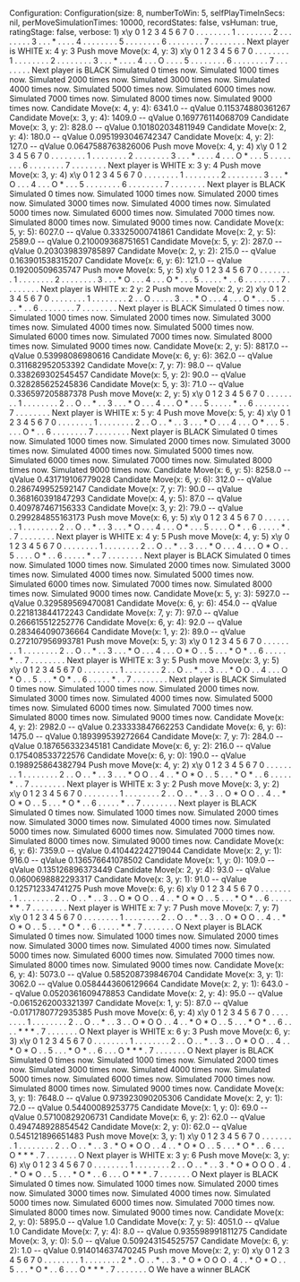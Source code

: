 Configuration:
Configuration(size: 8, numberToWin: 5, selfPlayTimeInSecs: nil, perMoveSimulationTimes: 10000, recordStates: false, vsHuman: true, ratingStage: false, verbose: 1)
 x\y 0 1 2 3 4 5 6 7
 0   . . . . . . . .
 1   . . . . . . . .
 2   . . . . . . . .
 3   . . . * . . . .
 4   . . . . . . . .
 5   . . . . . . . .
 6   . . . . . . . .
 7   . . . . . . . .
Next player is WHITE
x: 4
y: 3
Push move Move(x: 4, y: 3)
 x\y 0 1 2 3 4 5 6 7
 0   . . . . . . . .
 1   . . . . . . . .
 2   . . . . . . . .
 3   . . . * . . . .
 4   . . . O . . . .
 5   . . . . . . . .
 6   . . . . . . . .
 7   . . . . . . . .
Next player is BLACK
Simulated 0 times now.
Simulated 1000 times now.
Simulated 2000 times now.
Simulated 3000 times now.
Simulated 4000 times now.
Simulated 5000 times now.
Simulated 6000 times now.
Simulated 7000 times now.
Simulated 8000 times now.
Simulated 9000 times now.
 Candidate Move(x: 4, y: 4): 6341.0 -- qValue 0.115374880361267
 Candidate Move(x: 3, y: 4): 1409.0 -- qValue 0.169776114068709
 Candidate Move(x: 3, y: 2): 828.0 -- qValue 0.101802034811949
 Candidate Move(x: 2, y: 4): 180.0 -- qValue 0.0951993046742347
 Candidate Move(x: 4, y: 2): 127.0 -- qValue 0.0647588763826006
Push move Move(x: 4, y: 4)
 x\y 0 1 2 3 4 5 6 7
 0   . . . . . . . .
 1   . . . . . . . .
 2   . . . . . . . .
 3   . . . * . . . .
 4   . . . O * . . .
 5   . . . . . . . .
 6   . . . . . . . .
 7   . . . . . . . .
Next player is WHITE
x: 3
y: 4
Push move Move(x: 3, y: 4)
 x\y 0 1 2 3 4 5 6 7
 0   . . . . . . . .
 1   . . . . . . . .
 2   . . . . . . . .
 3   . . . * O . . .
 4   . . . O * . . .
 5   . . . . . . . .
 6   . . . . . . . .
 7   . . . . . . . .
Next player is BLACK
Simulated 0 times now.
Simulated 1000 times now.
Simulated 2000 times now.
Simulated 3000 times now.
Simulated 4000 times now.
Simulated 5000 times now.
Simulated 6000 times now.
Simulated 7000 times now.
Simulated 8000 times now.
Simulated 9000 times now.
 Candidate Move(x: 5, y: 5): 6027.0 -- qValue 0.33325000741861
 Candidate Move(x: 2, y: 5): 2589.0 -- qValue 0.210009368751651
 Candidate Move(x: 5, y: 2): 287.0 -- qValue 0.203039839785897
 Candidate Move(x: 2, y: 2): 215.0 -- qValue 0.163901538315207
 Candidate Move(x: 6, y: 6): 121.0 -- qValue 0.19200509635747
Push move Move(x: 5, y: 5)
 x\y 0 1 2 3 4 5 6 7
 0   . . . . . . . .
 1   . . . . . . . .
 2   . . . . . . . .
 3   . . . * O . . .
 4   . . . O * . . .
 5   . . . . . * . .
 6   . . . . . . . .
 7   . . . . . . . .
Next player is WHITE
x: 2
y: 2
Push move Move(x: 2, y: 2)
 x\y 0 1 2 3 4 5 6 7
 0   . . . . . . . .
 1   . . . . . . . .
 2   . . O . . . . .
 3   . . . * O . . .
 4   . . . O * . . .
 5   . . . . . * . .
 6   . . . . . . . .
 7   . . . . . . . .
Next player is BLACK
Simulated 0 times now.
Simulated 1000 times now.
Simulated 2000 times now.
Simulated 3000 times now.
Simulated 4000 times now.
Simulated 5000 times now.
Simulated 6000 times now.
Simulated 7000 times now.
Simulated 8000 times now.
Simulated 9000 times now.
 Candidate Move(x: 2, y: 5): 8817.0 -- qValue 0.53998086980616
 Candidate Move(x: 6, y: 6): 362.0 -- qValue 0.311682952053392
 Candidate Move(x: 7, y: 7): 98.0 -- qValue 0.338269302545457
 Candidate Move(x: 5, y: 2): 90.0 -- qValue 0.328285625245836
 Candidate Move(x: 5, y: 3): 71.0 -- qValue 0.336597205887378
Push move Move(x: 2, y: 5)
 x\y 0 1 2 3 4 5 6 7
 0   . . . . . . . .
 1   . . . . . . . .
 2   . . O . . * . .
 3   . . . * O . . .
 4   . . . O * . . .
 5   . . . . . * . .
 6   . . . . . . . .
 7   . . . . . . . .
Next player is WHITE
x: 5
y: 4
Push move Move(x: 5, y: 4)
 x\y 0 1 2 3 4 5 6 7
 0   . . . . . . . .
 1   . . . . . . . .
 2   . . O . . * . .
 3   . . . * O . . .
 4   . . . O * . . .
 5   . . . . O * . .
 6   . . . . . . . .
 7   . . . . . . . .
Next player is BLACK
Simulated 0 times now.
Simulated 1000 times now.
Simulated 2000 times now.
Simulated 3000 times now.
Simulated 4000 times now.
Simulated 5000 times now.
Simulated 6000 times now.
Simulated 7000 times now.
Simulated 8000 times now.
Simulated 9000 times now.
 Candidate Move(x: 6, y: 5): 8258.0 -- qValue 0.431719106779028
 Candidate Move(x: 6, y: 6): 312.0 -- qValue 0.286749952592147
 Candidate Move(x: 7, y: 7): 90.0 -- qValue 0.368160391847293
 Candidate Move(x: 4, y: 5): 87.0 -- qValue 0.409787467156333
 Candidate Move(x: 3, y: 2): 79.0 -- qValue 0.299284855163173
Push move Move(x: 6, y: 5)
 x\y 0 1 2 3 4 5 6 7
 0   . . . . . . . .
 1   . . . . . . . .
 2   . . O . . * . .
 3   . . . * O . . .
 4   . . . O * . . .
 5   . . . . O * . .
 6   . . . . . * . .
 7   . . . . . . . .
Next player is WHITE
x: 4
y: 5
Push move Move(x: 4, y: 5)
 x\y 0 1 2 3 4 5 6 7
 0   . . . . . . . .
 1   . . . . . . . .
 2   . . O . . * . .
 3   . . . * O . . .
 4   . . . O * O . .
 5   . . . . O * . .
 6   . . . . . * . .
 7   . . . . . . . .
Next player is BLACK
Simulated 0 times now.
Simulated 1000 times now.
Simulated 2000 times now.
Simulated 3000 times now.
Simulated 4000 times now.
Simulated 5000 times now.
Simulated 6000 times now.
Simulated 7000 times now.
Simulated 8000 times now.
Simulated 9000 times now.
 Candidate Move(x: 5, y: 3): 5927.0 -- qValue 0.329589569470081
 Candidate Move(x: 6, y: 6): 454.0 -- qValue 0.221813844172243
 Candidate Move(x: 7, y: 7): 97.0 -- qValue 0.266615512252776
 Candidate Move(x: 6, y: 4): 92.0 -- qValue 0.283464090736664
 Candidate Move(x: 1, y: 2): 89.0 -- qValue 0.272107956993781
Push move Move(x: 5, y: 3)
 x\y 0 1 2 3 4 5 6 7
 0   . . . . . . . .
 1   . . . . . . . .
 2   . . O . . * . .
 3   . . . * O . . .
 4   . . . O * O . .
 5   . . . * O * . .
 6   . . . . . * . .
 7   . . . . . . . .
Next player is WHITE
x: 3
y: 5
Push move Move(x: 3, y: 5)
 x\y 0 1 2 3 4 5 6 7
 0   . . . . . . . .
 1   . . . . . . . .
 2   . . O . . * . .
 3   . . . * O O . .
 4   . . . O * O . .
 5   . . . * O * . .
 6   . . . . . * . .
 7   . . . . . . . .
Next player is BLACK
Simulated 0 times now.
Simulated 1000 times now.
Simulated 2000 times now.
Simulated 3000 times now.
Simulated 4000 times now.
Simulated 5000 times now.
Simulated 6000 times now.
Simulated 7000 times now.
Simulated 8000 times now.
Simulated 9000 times now.
 Candidate Move(x: 4, y: 2): 2982.0 -- qValue 0.233333847662253
 Candidate Move(x: 6, y: 6): 1475.0 -- qValue 0.189399539272664
 Candidate Move(x: 7, y: 7): 284.0 -- qValue 0.187656332345181
 Candidate Move(x: 6, y: 2): 216.0 -- qValue 0.175408533722576
 Candidate Move(x: 6, y: 0): 190.0 -- qValue 0.198925864382794
Push move Move(x: 4, y: 2)
 x\y 0 1 2 3 4 5 6 7
 0   . . . . . . . .
 1   . . . . . . . .
 2   . . O . . * . .
 3   . . . * O O . .
 4   . . * O * O . .
 5   . . . * O * . .
 6   . . . . . * . .
 7   . . . . . . . .
Next player is WHITE
x: 3
y: 2
Push move Move(x: 3, y: 2)
 x\y 0 1 2 3 4 5 6 7
 0   . . . . . . . .
 1   . . . . . . . .
 2   . . O . . * . .
 3   . . O * O O . .
 4   . . * O * O . .
 5   . . . * O * . .
 6   . . . . . * . .
 7   . . . . . . . .
Next player is BLACK
Simulated 0 times now.
Simulated 1000 times now.
Simulated 2000 times now.
Simulated 3000 times now.
Simulated 4000 times now.
Simulated 5000 times now.
Simulated 6000 times now.
Simulated 7000 times now.
Simulated 8000 times now.
Simulated 9000 times now.
 Candidate Move(x: 6, y: 6): 7359.0 -- qValue 0.410442242719044
 Candidate Move(x: 2, y: 1): 916.0 -- qValue 0.136576641078502
 Candidate Move(x: 1, y: 0): 109.0 -- qValue 0.135126896373449
 Candidate Move(x: 2, y: 4): 93.0 -- qValue 0.0600698882293317
 Candidate Move(x: 3, y: 1): 91.0 -- qValue 0.125712334741275
Push move Move(x: 6, y: 6)
 x\y 0 1 2 3 4 5 6 7
 0   . . . . . . . .
 1   . . . . . . . .
 2   . . O . . * . .
 3   . . O * O O . .
 4   . . * O * O . .
 5   . . . * O * . .
 6   . . . . . * * .
 7   . . . . . . . .
Next player is WHITE
x: 7
y: 7
Push move Move(x: 7, y: 7)
 x\y 0 1 2 3 4 5 6 7
 0   . . . . . . . .
 1   . . . . . . . .
 2   . . O . . * . .
 3   . . O * O O . .
 4   . . * O * O . .
 5   . . . * O * . .
 6   . . . . . * * .
 7   . . . . . . . O
Next player is BLACK
Simulated 0 times now.
Simulated 1000 times now.
Simulated 2000 times now.
Simulated 3000 times now.
Simulated 4000 times now.
Simulated 5000 times now.
Simulated 6000 times now.
Simulated 7000 times now.
Simulated 8000 times now.
Simulated 9000 times now.
 Candidate Move(x: 6, y: 4): 5073.0 -- qValue 0.585208739846704
 Candidate Move(x: 3, y: 1): 3062.0 -- qValue 0.0584443606129664
 Candidate Move(x: 2, y: 1): 643.0 -- qValue 0.0520361609478853
 Candidate Move(x: 2, y: 4): 95.0 -- qValue -0.0615262003321397
 Candidate Move(x: 1, y: 5): 87.0 -- qValue -0.0171780772935385
Push move Move(x: 6, y: 4)
 x\y 0 1 2 3 4 5 6 7
 0   . . . . . . . .
 1   . . . . . . . .
 2   . . O . . * . .
 3   . . O * O O . .
 4   . . * O * O . .
 5   . . . * O * . .
 6   . . . . * * * .
 7   . . . . . . . O
Next player is WHITE
x: 6
y: 3
Push move Move(x: 6, y: 3)
 x\y 0 1 2 3 4 5 6 7
 0   . . . . . . . .
 1   . . . . . . . .
 2   . . O . . * . .
 3   . . O * O O . .
 4   . . * O * O . .
 5   . . . * O * . .
 6   . . . O * * * .
 7   . . . . . . . O
Next player is BLACK
Simulated 0 times now.
Simulated 1000 times now.
Simulated 2000 times now.
Simulated 3000 times now.
Simulated 4000 times now.
Simulated 5000 times now.
Simulated 6000 times now.
Simulated 7000 times now.
Simulated 8000 times now.
Simulated 9000 times now.
 Candidate Move(x: 3, y: 1): 7648.0 -- qValue 0.973923090205306
 Candidate Move(x: 2, y: 1): 72.0 -- qValue 0.54400089253775
 Candidate Move(x: 1, y: 0): 69.0 -- qValue 0.57100829206731
 Candidate Move(x: 6, y: 2): 62.0 -- qValue 0.494748928854542
 Candidate Move(x: 2, y: 0): 62.0 -- qValue 0.545121896651483
Push move Move(x: 3, y: 1)
 x\y 0 1 2 3 4 5 6 7
 0   . . . . . . . .
 1   . . . . . . . .
 2   . . O . . * . .
 3   . * O * O O . .
 4   . . * O * O . .
 5   . . . * O * . .
 6   . . . O * * * .
 7   . . . . . . . O
Next player is WHITE
x: 3
y: 6
Push move Move(x: 3, y: 6)
 x\y 0 1 2 3 4 5 6 7
 0   . . . . . . . .
 1   . . . . . . . .
 2   . . O . . * . .
 3   . * O * O O O .
 4   . . * O * O . .
 5   . . . * O * . .
 6   . . . O * * * .
 7   . . . . . . . O
Next player is BLACK
Simulated 0 times now.
Simulated 1000 times now.
Simulated 2000 times now.
Simulated 3000 times now.
Simulated 4000 times now.
Simulated 5000 times now.
Simulated 6000 times now.
Simulated 7000 times now.
Simulated 8000 times now.
Simulated 9000 times now.
 Candidate Move(x: 2, y: 0): 5895.0 -- qValue 1.0
 Candidate Move(x: 7, y: 5): 4051.0 -- qValue 1.0
 Candidate Move(x: 7, y: 4): 8.0 -- qValue 0.935598991811275
 Candidate Move(x: 3, y: 0): 5.0 -- qValue 0.509243154525757
 Candidate Move(x: 6, y: 2): 1.0 -- qValue 0.914014637470245
Push move Move(x: 2, y: 0)
 x\y 0 1 2 3 4 5 6 7
 0   . . . . . . . .
 1   . . . . . . . .
 2   * . O . . * . .
 3   . * O * O O O .
 4   . . * O * O . .
 5   . . . * O * . .
 6   . . . O * * * .
 7   . . . . . . . O
We have a winner BLACK
